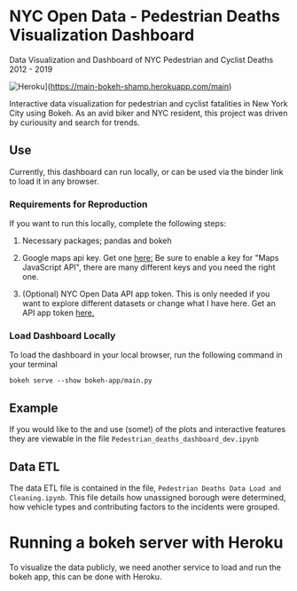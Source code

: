 # NYC Open Data - Pedestrian Deaths Visualization Dashboard
Data Visualization and Dashboard of NYC Pedestrian and Cyclist Deaths 2012 - 2019

![Heroku](https://pyheroku-badge.herokuapp.com/?app=<main-bokeh-shamp>&style=flat)](https://main-bokeh-shamp.herokuapp.com/main)


Interactive data visualization for pedestrian and cyclist fatalities in New York City using Bokeh.
As an avid biker and NYC resident, this project was driven by curiousity and search for trends. 


## Use
Currently, this dashboard can run locally, or can be used via the binder link to load it in any browser.  

### Requirements for Reproduction

If you want to run this locally, complete the following steps:

1. Necessary packages; pandas and bokeh

2. Google maps api key. Get one [here:](https://developers.google.com/maps/documentation/javascript/get-api-key)
Be sure to enable a key for "Maps JavaScript API", there are many different keys and you need the right one. 

3. (Optional) NYC Open Data API app token. 
This is only needed if you want to explore different datasets or change what I have here. Get an API app token [here.](https://opendata.cityofnewyork.us/)

### Load Dashboard Locally

To load the dashboard in your local browser, run the following command in your terminal

`bokeh serve --show bokeh-app/main.py`


## Example

If you would like to the and use (some!) of the plots and interactive features they are viewable in the file
`Pedestrian_deaths_dashboard_dev.ipynb` 

## Data ETL

The data ETL file is contained in the file, `Pedestrian Deaths Data Load and Cleaning.ipynb`. This file details how unassigned borough were determined, how vehicle types and contributing factors to the incidents were grouped. 

# Running a bokeh server with Heroku

To visualize the data publicly, we need another service to load and run the bokeh app, this can be done with Heroku. 



